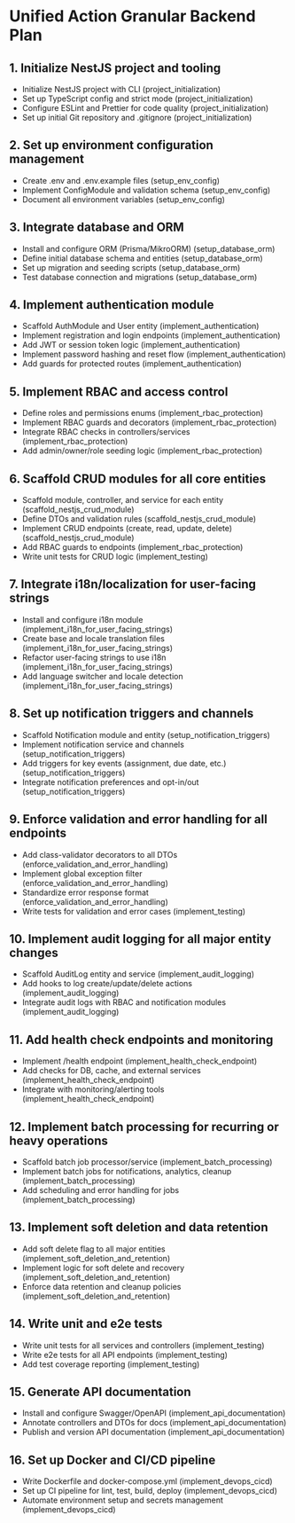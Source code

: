 # Unified Action Granular Backend Plan

## 1. Initialize NestJS project and tooling
- Initialize NestJS project with CLI (project_initialization)
- Set up TypeScript config and strict mode (project_initialization)
- Configure ESLint and Prettier for code quality (project_initialization)
- Set up initial Git repository and .gitignore (project_initialization)

## 2. Set up environment configuration management
- Create .env and .env.example files (setup_env_config)
- Implement ConfigModule and validation schema (setup_env_config)
- Document all environment variables (setup_env_config)

## 3. Integrate database and ORM
- Install and configure ORM (Prisma/MikroORM) (setup_database_orm)
- Define initial database schema and entities (setup_database_orm)
- Set up migration and seeding scripts (setup_database_orm)
- Test database connection and migrations (setup_database_orm)

## 4. Implement authentication module
- Scaffold AuthModule and User entity (implement_authentication)
- Implement registration and login endpoints (implement_authentication)
- Add JWT or session token logic (implement_authentication)
- Implement password hashing and reset flow (implement_authentication)
- Add guards for protected routes (implement_authentication)

## 5. Implement RBAC and access control
- Define roles and permissions enums (implement_rbac_protection)
- Implement RBAC guards and decorators (implement_rbac_protection)
- Integrate RBAC checks in controllers/services (implement_rbac_protection)
- Add admin/owner/role seeding logic (implement_rbac_protection)

## 6. Scaffold CRUD modules for all core entities
- Scaffold module, controller, and service for each entity (scaffold_nestjs_crud_module)
- Define DTOs and validation rules (scaffold_nestjs_crud_module)
- Implement CRUD endpoints (create, read, update, delete) (scaffold_nestjs_crud_module)
- Add RBAC guards to endpoints (implement_rbac_protection)
- Write unit tests for CRUD logic (implement_testing)

## 7. Integrate i18n/localization for user-facing strings
- Install and configure i18n module (implement_i18n_for_user_facing_strings)
- Create base and locale translation files (implement_i18n_for_user_facing_strings)
- Refactor user-facing strings to use i18n (implement_i18n_for_user_facing_strings)
- Add language switcher and locale detection (implement_i18n_for_user_facing_strings)

## 8. Set up notification triggers and channels
- Scaffold Notification module and entity (setup_notification_triggers)
- Implement notification service and channels (setup_notification_triggers)
- Add triggers for key events (assignment, due date, etc.) (setup_notification_triggers)
- Integrate notification preferences and opt-in/out (setup_notification_triggers)

## 9. Enforce validation and error handling for all endpoints
- Add class-validator decorators to all DTOs (enforce_validation_and_error_handling)
- Implement global exception filter (enforce_validation_and_error_handling)
- Standardize error response format (enforce_validation_and_error_handling)
- Write tests for validation and error cases (implement_testing)

## 10. Implement audit logging for all major entity changes
- Scaffold AuditLog entity and service (implement_audit_logging)
- Add hooks to log create/update/delete actions (implement_audit_logging)
- Integrate audit logs with RBAC and notification modules (implement_audit_logging)

## 11. Add health check endpoints and monitoring
- Implement /health endpoint (implement_health_check_endpoint)
- Add checks for DB, cache, and external services (implement_health_check_endpoint)
- Integrate with monitoring/alerting tools (implement_health_check_endpoint)

## 12. Implement batch processing for recurring or heavy operations
- Scaffold batch job processor/service (implement_batch_processing)
- Implement batch jobs for notifications, analytics, cleanup (implement_batch_processing)
- Add scheduling and error handling for jobs (implement_batch_processing)

## 13. Implement soft deletion and data retention
- Add soft delete flag to all major entities (implement_soft_deletion_and_retention)
- Implement logic for soft delete and recovery (implement_soft_deletion_and_retention)
- Enforce data retention and cleanup policies (implement_soft_deletion_and_retention)

## 14. Write unit and e2e tests
- Write unit tests for all services and controllers (implement_testing)
- Write e2e tests for all API endpoints (implement_testing)
- Add test coverage reporting (implement_testing)

## 15. Generate API documentation
- Install and configure Swagger/OpenAPI (implement_api_documentation)
- Annotate controllers and DTOs for docs (implement_api_documentation)
- Publish and version API documentation (implement_api_documentation)

## 16. Set up Docker and CI/CD pipeline
- Write Dockerfile and docker-compose.yml (implement_devops_cicd)
- Set up CI pipeline for lint, test, build, deploy (implement_devops_cicd)
- Automate environment setup and secrets management (implement_devops_cicd) 